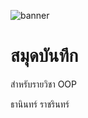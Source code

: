 ![banner](https://play-lh.googleusercontent.com/_1CV99jklLbXuun-6E7eCPR-sKKeZc602rhw_QHZz-qm7xrPdgWsJVc7NtFkkliI8No=w240-h480-rw)
# สมุดบันทึก

สำหรับรายวิชา OOP

ธานินทร์ ราชรินทร์ 
